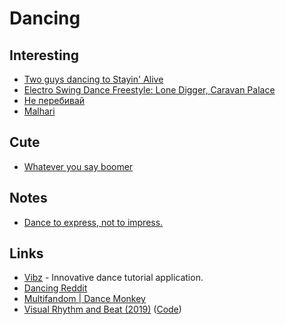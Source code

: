 # Dancing

## Interesting

- [Two guys dancing to Stayin' Alive](https://www.reddit.com/r/Damnthatsinteresting/comments/p02xs1/these_two_guys_dancing_to_stayin_alive/)
- [Electro Swing Dance Freestyle: Lone Digger, Caravan Palace](https://www.youtube.com/watch?v=ODou1efdRzU)
- [Не перебивай](https://twitter.com/amebakin/status/1367972159348477956)
- [Malhari](https://www.youtube.com/watch?v=l_MyUGq7pgs)

## Cute

- [Whatever you say boomer](https://twitter.com/neekolul/status/1234601269127458817)

## Notes

- [Dance to express, not to impress.](https://www.reddit.com/r/RationalPsychonaut/comments/q1yd9p/what_do_you_guys_think_about_dancing/)

## Links

- [Vibz](http://vibz.dance/) - Innovative dance tutorial application.
- [Dancing Reddit](https://www.reddit.com/r/Dance/)
- [Multifandom | Dance Monkey](https://www.youtube.com/watch?v=ETMk4m-_7A0)
- [Visual Rhythm and Beat (2019)](http://abedavis.com/visualbeat/) ([Code](https://github.com/abedavis/visbeat))
